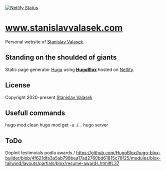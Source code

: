[![Netlify Status](https://api.netlify.com/api/v1/badges/690590fb-b596-413b-8916-a249de10db01/deploy-status)](https://app.netlify.com/sites/stanislavvalasek/deploys)

# www.stanislavvalasek.com

Personal website of [Stanislav Valasek](www.stanislavvalasek.com).

## Standing on the shoulded of giants

Static page generator [Hugo](https://gohugo.io/) using [**HugoBlox**](https://hugoblox.com/) hosted on [Netlify](https://www.netlify.com/).

## License

Copyright 2020-present [Stanislav Valasek](www.stanislavvalasek.com)

## Usefull commands

hugo mod clean
hugo mod get -u ./...
hugo server

## ToDo

Doplnit testimoials podla awards / https://github.com/HugoBlox/hugo-blox-builder/blob/4f621dfa3a5ab798bea17ad2760bd61815c76f25/modules/blox-tailwind/layouts/partials/blox/resume-awards.html#L37
